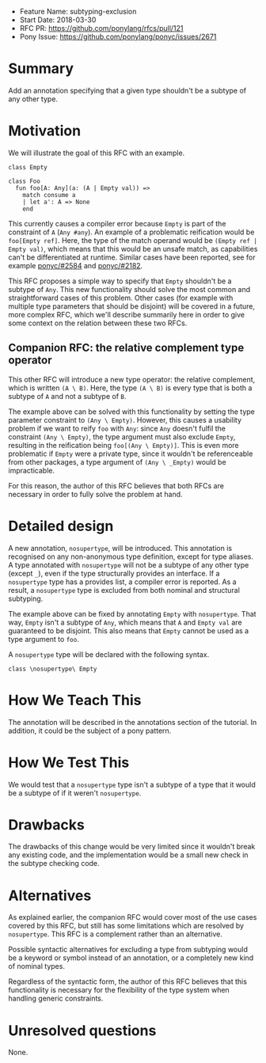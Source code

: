 - Feature Name: subtyping-exclusion
- Start Date: 2018-03-30
- RFC PR: https://github.com/ponylang/rfcs/pull/121
- Pony Issue: https://github.com/ponylang/ponyc/issues/2671

# Summary

Add an annotation specifying that a given type shouldn't be a subtype of any other type.

# Motivation

We will illustrate the goal of this RFC with an example.

```pony
class Empty

class Foo
  fun foo[A: Any](a: (A | Empty val)) =>
    match consume a
    | let a': A => None
    end
```

This currently causes a compiler error because `Empty` is part of the constraint of `A` (`Any #any`). An example of a problematic reification would be `foo[Empty ref]`. Here, the type of the match operand would be `(Empty ref | Empty val)`, which means that this would be an unsafe match, as capabilities can't be differentiated at runtime. Similar cases have been reported, see for example [ponyc/#2584](https://github.com/ponylang/ponyc/issues/2584) and [ponyc/#2182](https://github.com/ponylang/ponyc/issues/2182).

This RFC proposes a simple way to specify that `Empty` shouldn't be a subtype of `Any`. This new functionality should solve the most common and straightforward cases of this problem. Other cases (for example with multiple type parameters that should be disjoint) will be covered in a future, more complex RFC, which we'll describe summarily here in order to give some context on the relation between these two RFCs.

## Companion RFC: the relative complement type operator

This other RFC will introduce a new type operator: the relative complement, which is written `(A \ B)`. Here, the type `(A \ B)` is every type that is both a subtype of `A` and not a subtype of `B`.

The example above can be solved with this functionality by setting the type parameter constraint to `(Any \ Empty)`. However, this causes a usability problem if we want to reify `foo` with `Any`: since `Any` doesn't fulfil the constraint `(Any \ Empty)`, the type argument must also exclude `Empty`, resulting in the reification being `foo[(Any \ Empty)]`. This is even more problematic if `Empty` were a private type, since it wouldn't be referenceable from other packages, a type argument of `(Any \ _Empty)` would be impracticable.

For this reason, the author of this RFC believes that both RFCs are necessary in order to fully solve the problem at hand.

# Detailed design

A new annotation, `nosupertype`, will be introduced. This annotation is recognised on any non-anonymous type definition, except for type aliases. A type annotated with `nosupertype` will not be a subtype of any other type (except `_`), even if the type structurally provides an interface. If a `nosupertype` type has a provides list, a compiler error is reported. As a result, a `nosupertype` type is excluded from both nominal and structural subtyping.

The example above can be fixed by annotating `Empty` with `nosupertype`. That way, `Empty` isn't a subtype of `Any`, which means that `A` and `Empty val` are guaranteed to be disjoint. This also means that `Empty` cannot be used as a type argument to `foo`.

A `nosupertype` type will be declared with the following syntax.

```pony
class \nosupertype\ Empty
```

# How We Teach This

The annotation will be described in the annotations section of the tutorial. In addition, it could be the subject of a pony pattern.

# How We Test This

We would test that a `nosupertype` type isn't a subtype of a type that it would be a subtype of if it weren't `nosupertype`.

# Drawbacks

The drawbacks of this change would be very limited since it wouldn't break any existing code, and the implementation would be a small new check in the subtype checking code.

# Alternatives

As explained earlier, the companion RFC would cover most of the use cases covered by this RFC, but still has some limitations which are resolved by `nosupertype`. This RFC is a complement rather than an alternative.

Possible syntactic alternatives for excluding a type from subtyping would be a keyword or symbol instead of an annotation, or a completely new kind of nominal types.

Regardless of the syntactic form, the author of this RFC believes that this functionality is necessary for the flexibility of the type system when handling generic constraints.

# Unresolved questions

None.
